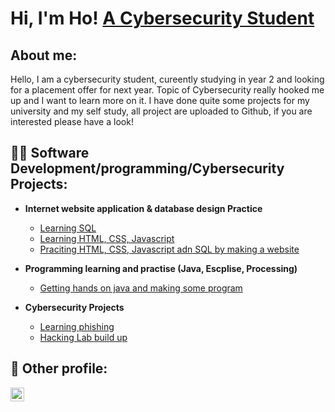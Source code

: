 <h1>Hi, I'm Ho! <a href="https://www.linkedin.com/in/siu-ho-yin-56030126a/"> A Cybersecurity Student</a></h1>

<h2>About me:</h2>
Hello, I am a cybersecurity student, cureently studying in year 2 and looking for a placement offer for next year.
Topic of Cybersecurity really hooked me up and I want to learn more on it.
I have done quite some projects for my university and my self study, all project are uploaded to Github, if you are interested please have a look!

<h2>👨‍💻 Software Development/programming/Cybersecurity Projects:</h2>

- <b>Internet website application & database design Practice</b>
  - [Learning SQL](https://github.com/Shecklock/SQL_first_try)
  - [Learning HTML, CSS, Javascript](https://github.com/Shecklock/First_time_getting_hands_on_html-CSS)
  - [Praciting HTML, CSS, Javascript adn SQL by making a website](https://github.com/Shecklock/Basic_online_projects_management_system)
    
- <b>Programming learning and practise (Java, Escplise, Processing)</b>
  - [Getting hands on java and making some program](https://github.com/Shecklock/Programming_summary)

- <b>Cybersecurity Projects</b>
  - [Learning phishing](https://github.com/Shecklock/Phishing_with_beef)
  - [Hacking Lab build up](https://github.com/Shecklock/HACKING_LAB)
 
    
<h2> 🤳 Other profile:</h2>

[<img align="left" alt="JoshMadakor | LinkedIn" width="22px" src="https://cdn.jsdelivr.net/npm/simple-icons@v3/icons/linkedin.svg" />][linkedin]

[linkedin]: https://www.linkedin.com/in/siu-ho-yin-56030126a/
